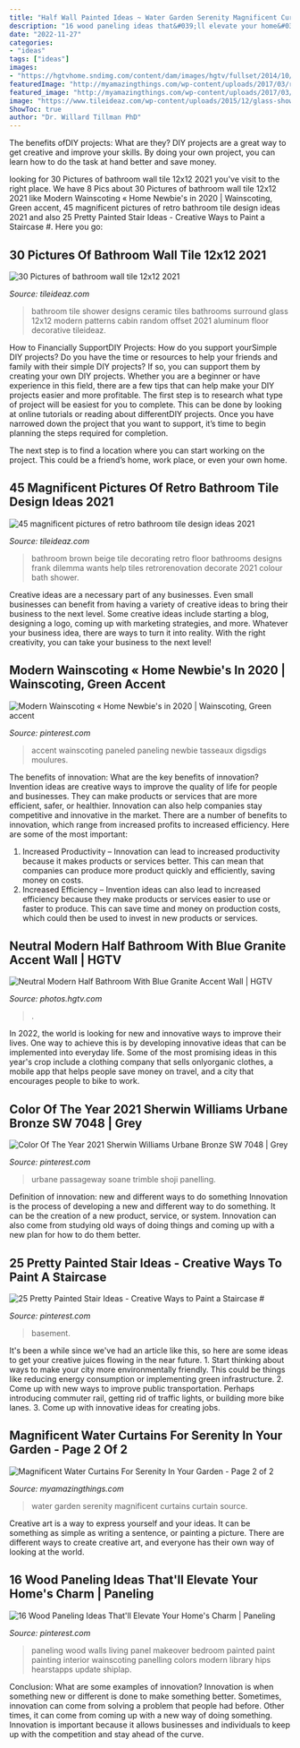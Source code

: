```yaml
---
title: "Half Wall Painted Ideas ~ Water Garden Serenity Magnificent Curtains Curtain Source"
description: "16 wood paneling ideas that&#039;ll elevate your home&#039;s charm"
date: "2022-11-27"
categories:
- "ideas"
tags: ["ideas"]
images:
- "https://hgtvhome.sndimg.com/content/dam/images/hgtv/fullset/2014/10/20/0/DKOR-Interiors_Miami-Modern-Home-powder-room.jpg.rend.hgtvcom.616.924.suffix/1413832895155.jpeg"
featuredImage: "http://myamazingthings.com/wp-content/uploads/2017/03/rain-curtain.jpg"
featured_image: "http://myamazingthings.com/wp-content/uploads/2017/03/rain-curtain.jpg"
image: "https://www.tileideaz.com/wp-content/uploads/2015/12/glass-shower-cabin-door-with-aluminum-handle-ceramic-wall-tile-designing-design-house-traditional-modern-random-offset-surround-shower-types-of-wall-bathroom-tile-ideas-1200x1600.jpg"
ShowToc: true
author: "Dr. Willard Tillman PhD"
---
```



The benefits ofDIY projects: What are they?
DIY projects are a great way to get creative and improve your skills. By doing your own project, you can learn how to do the task at hand better and save money.

	

		
looking for 30 Pictures of bathroom wall tile 12x12 2021 you've visit to the right place. We have 8 Pics about 30 Pictures of bathroom wall tile 12x12 2021 like Modern Wainscoting « Home Newbie&#039;s in 2020 | Wainscoting, Green accent, 45 magnificent pictures of retro bathroom tile design ideas 2021 and also 25 Pretty Painted Stair Ideas - Creative Ways to Paint a Staircase #. Here you go:
		
    
## 30 Pictures Of Bathroom Wall Tile 12x12 2021

<img loading=lazy src="https://www.tileideaz.com/wp-content/uploads/2015/12/glass-shower-cabin-door-with-aluminum-handle-ceramic-wall-tile-designing-design-house-traditional-modern-random-offset-surround-shower-types-of-wall-bathroom-tile-ideas-1200x1600.jpg" onerror="this.onerror=null;this.src='https://tse2.mm.bing.net/th?id=OIP.4n2rADDdZjH013CXtQGGiQHaJ4&amp;pid=15.1';" alt="30 Pictures of bathroom wall tile 12x12 2021">

_Source: tileideaz.com_

>bathroom tile shower designs ceramic tiles bathrooms surround glass 12x12 modern patterns cabin random offset 2021 aluminum floor decorative tileideaz. 

	

How to Financially SupportDIY Projects: How do you support yourSimple DIY projects?
Do you have the time or resources to help your friends and family with their simple DIY projects? If so, you can support them by creating your own DIY projects. Whether you are a beginner or have experience in this field, there are a few tips that can help make your DIY projects easier and more profitable.
The first step is to research what type of project will be easiest for you to complete. This can be done by looking at online tutorials or reading about differentDIY projects. Once you have narrowed down the project that you want to support, it’s time to begin planning the steps required for completion.

The next step is to find a location where you can start working on the project. This could be a friend’s home, work place, or even your own home.

    
## 45 Magnificent Pictures Of Retro Bathroom Tile Design Ideas 2021

<img loading=lazy src="https://www.tileideaz.com/wp-content/uploads/2015/09/beige-and-brown-vintage-bathroom1.jpg" onerror="this.onerror=null;this.src='https://tse3.mm.bing.net/th?id=OIP.r3PGuxaQ2U-_vctv3TXFOAHaLU&amp;pid=15.1';" alt="45 magnificent pictures of retro bathroom tile design ideas 2021">

_Source: tileideaz.com_

>bathroom brown beige tile decorating retro floor bathrooms designs frank dilemma wants help tiles retrorenovation decorate 2021 colour bath shower. 

	

Creative ideas are a necessary part of any businesses. Even small businesses can benefit from having a variety of creative ideas to bring their business to the next level. Some creative ideas include starting a blog, designing a logo, coming up with marketing strategies, and more. Whatever your business idea, there are ways to turn it into reality. With the right creativity, you can take your business to the next level!

    
## Modern Wainscoting « Home Newbie&#039;s In 2020 | Wainscoting, Green Accent

<img loading=lazy src="https://i.pinimg.com/736x/12/d9/1d/12d91da7813221aaf76b71b0e3e49956.jpg" onerror="this.onerror=null;this.src='https://tse3.mm.bing.net/th?id=OIP.QiE4nyNvlVJkJUI2hjKXTAHaJ3&amp;pid=15.1';" alt="Modern Wainscoting « Home Newbie&#039;s in 2020 | Wainscoting, Green accent">

_Source: pinterest.com_

>accent wainscoting paneled paneling newbie tasseaux digsdigs moulures. 

	

The benefits of innovation: What are the key benefits of innovation?
Invention ideas are creative ways to improve the quality of life for people and businesses. They can make products or services that are more efficient, safer, or healthier. Innovation can also help companies stay competitive and innovative in the market. There are a number of benefits to innovation, which range from increased profits to increased efficiency. Here are some of the most important: 
1. Increased Productivity – Innovation can lead to increased productivity because it makes products or services better. This can mean that companies can produce more product quickly and efficiently, saving money on costs. 
2. Increased Efficiency – Invention ideas can also lead to increased efficiency because they make products or services easier to use or faster to produce. This can save time and money on production costs, which could then be used to invest in new products or services.

    
## Neutral Modern Half Bathroom With Blue Granite Accent Wall | HGTV

<img loading=lazy src="https://hgtvhome.sndimg.com/content/dam/images/hgtv/fullset/2014/10/20/0/DKOR-Interiors_Miami-Modern-Home-powder-room.jpg.rend.hgtvcom.616.924.suffix/1413832895155.jpeg" onerror="this.onerror=null;this.src='https://tse3.mm.bing.net/th?id=OIP.Jz3p9ffYI-896UdQrEQ1BAHaLH&amp;pid=15.1';" alt="Neutral Modern Half Bathroom With Blue Granite Accent Wall | HGTV">

_Source: photos.hgtv.com_

>. 

	

In 2022, the world is looking for new and innovative ways to improve their lives. One way to achieve this is by developing innovative ideas that can be implemented into everyday life. Some of the most promising ideas in this year's crop include a clothing company that sells onlyorganic clothes, a mobile app that helps people save money on travel, and a city that encourages people to bike to work.

    
## Color Of The Year 2021 Sherwin Williams Urbane Bronze SW 7048 | Grey

<img loading=lazy src="https://i.pinimg.com/736x/d2/6b/8a/d26b8acca0fd61130a58b765fcbaae04.jpg" onerror="this.onerror=null;this.src='https://tse2.mm.bing.net/th?id=OIP.DL6D4dBLJ2oogC9xU6JGwAHaL9&amp;pid=15.1';" alt="Color Of The Year 2021 Sherwin Williams Urbane Bronze SW 7048 | Grey">

_Source: pinterest.com_

>urbane passageway soane trimble shoji panelling. 

	

Definition of innovation: new and different ways to do something
Innovation is the process of developing a new and different way to do something. It can be the creation of a new product, service, or system. Innovation can also come from studying old ways of doing things and coming up with a new plan for how to do them better.

    
## 25 Pretty Painted Stair Ideas - Creative Ways To Paint A Staircase #

<img loading=lazy src="https://i.pinimg.com/736x/8b/af/c7/8bafc703833fe9a1d1e7619e3f379aab.jpg" onerror="this.onerror=null;this.src='https://tse1.mm.bing.net/th?id=OIP.hnALKiZjkmsRDTU_haa5CwHaLH&amp;pid=15.1';" alt="25 Pretty Painted Stair Ideas - Creative Ways to Paint a Staircase #">

_Source: pinterest.com_

>basement. 

	

It's been a while since we've had an article like this, so here are some ideas to get your creative juices flowing in the near future. 1. Start thinking about ways to make your city more environmentally friendly. This could be things like reducing energy consumption or implementing green infrastructure. 2. Come up with new ways to improve public transportation. Perhaps introducing commuter rail, getting rid of traffic lights, or building more bike lanes. 3. Come up with innovative ideas for creating jobs.

    
## Magnificent Water Curtains For Serenity In Your Garden - Page 2 Of 2

<img loading=lazy src="http://myamazingthings.com/wp-content/uploads/2017/03/rain-curtain.jpg" onerror="this.onerror=null;this.src='https://tse4.mm.bing.net/th?id=OIP.dbi6Y73BRZiMxBhypahlxQHaJ4&amp;pid=15.1';" alt="Magnificent Water Curtains For Serenity In Your Garden - Page 2 of 2">

_Source: myamazingthings.com_

>water garden serenity magnificent curtains curtain source. 

	

Creative art is a way to express yourself and your ideas. It can be something as simple as writing a sentence, or painting a picture. There are different ways to create creative art, and everyone has their own way of looking at the world.

    
## 16 Wood Paneling Ideas That&#039;ll Elevate Your Home&#039;s Charm | Paneling

<img loading=lazy src="https://i.pinimg.com/736x/b7/84/32/b7843273c1ecae0f1c18c9a298172b50.jpg" onerror="this.onerror=null;this.src='https://tse3.mm.bing.net/th?id=OIP.RHQnLMH-vkkDcvVUZJJ1TgHaLD&amp;pid=15.1';" alt="16 Wood Paneling Ideas That&#039;ll Elevate Your Home&#039;s Charm | Paneling">

_Source: pinterest.com_

>paneling wood walls living panel makeover bedroom painted paint painting interior wainscoting panelling colors modern library hips hearstapps update shiplap. 

	

Conclusion: What are some examples of innovation?
Innovation is when something new or different is done to make something better. Sometimes, innovation can come from solving a problem that people had before. Other times, it can come from coming up with a new way of doing something. Innovation is important because it allows businesses and individuals to keep up with the competition and stay ahead of the curve.

